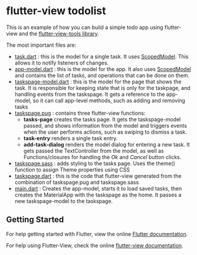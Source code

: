 # flutter-view todolist

This is an example of how you can build a simple todo app using flutter-view and the [flutter-view-tools library](https://pub.dartlang.org/packages/flutter_view_tools).

The most important files are:

- [task.dart](lib/model/task.dart) : this is the model for a single task. It uses [ScopedModel](https://github.com/brianegan/scoped_model). This allows it to notify listeners of changes.
- [app-model.dart](lib/model/app-model.dart) : this is the model for the app. It also uses [ScopedModel](https://github.com/brianegan/scoped_model) and contains the list of tasks, and operations that can be done on them.
- [taskspage-model.dart](lib/pages/taskspage/taskspage-model.dart) : this is the model for the page that shows the task. It is responsible for keeping state that is only for the taskpage, and handling events from the taskspage. It gets a reference to the app-model, so it can call app-level methods, such as adding and removing tasks
- [taskspage.pug](lib/pages/taskspage/taskspage.pug) : contains three flutter-view functions: 
	* **tasks-page** creates the tasks page. It gets the taskspage-model passed, and shows information from the model and triggers events when the user performs actions, such as swiping to dismiss a task. 
	* **task-entry** renders a single task entry.
	* **add-task-dialog** renders the model dialog for entering a new task. It gets passed the TextController from the model, as well as Functions/closures for handling the *Ok* and *Cancel* button clicks.
- [taskspage.sass](lib/pages/taskspage/taskspage.sass) : adds styling to the tasks page. Uses the theme() function to assign Theme properties using CSS
- [taskspage.dart](lib/pages/taskspage/taskspage.dart) : this is the code that flutter-view generated from the combination of taskspage.pug and taskspage.sass
- [main.dart](lib/main.dart) : Creates the app-model, starts it to load saved tasks, then creates the MaterialApp with the taskspage as the home. It passes a new taskspage-model to the taskspage.

## Getting Started

For help getting started with Flutter, view the online
[Flutter documentation](https://flutter.io/).

For help using Flutter-View, check the online
[flutter-view documentation](https://flutter-view.gitbook.io/).
